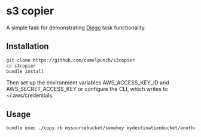 # s3 copier

A simple task for demonstrating [Diego](https://github.com/cloudfoundry-incubator/diego-release) task functionality.

## Installation

```bash
git clone https://github.com/camelpunch/s3copier
cd s3copier
bundle install
```

Then set up the environment variables AWS_ACCESS_KEY_ID and AWS_SECRET_ACCESS_KEY or
configure the CLI, which writes to ~/.aws/credentials.

## Usage

```bash
bundle exec ./copy.rb mysourcebucket/somekey mydestinationbucket/anotherkey
```
